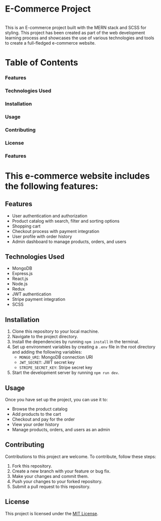 <h1>E-Commerce Project</h1><br>
This is an E-commerce project built with the MERN stack and SCSS for styling. This project has been created as part of the web development learning process and showcases the use of various technologies and tools to create a full-fledged e-commerce website.<br>

<h1>Table of Contents</h1>
<h3>Features</h3>
<h3>Technologies Used</h3>
<h3>Installation</h3>
<h3>Usage</h3>
<h3>Contributing</h3>
<h3>License</h3>
<h3>Features</h3>
<h1>This e-commerce website includes the following features:</h1>

<h2>Features</h2>
<ul>
  <li>User authentication and authorization</li>
  <li>Product catalog with search, filter and sorting options</li>
  <li>Shopping cart</li>
  <li>Checkout process with payment integration</li>
  <li>User profile with order history</li>
  <li>Admin dashboard to manage products, orders, and users</li>
</ul>

<h2>Technologies Used</h2>
<ul>
  <li>MongoDB</li>
  <li>Express.js</li>
  <li>React.js</li>
  <li>Node.js</li>
  <li>Redux</li>
  <li>JWT authentication</li>
  <li>Stripe payment integration</li>
  <li>SCSS</li>
</ul>

<h2>Installation</h2>
<ol>
  <li>Clone this repository to your local machine.</li>
  <li>Navigate to the project directory.</li>
  <li>Install the dependencies by running <code>npm install</code> in the terminal.</li>
  <li>Set up environment variables by creating a <code>.env</code> file in the root directory and adding the following variables:
    <ul>
      <li><code>MONGO_URI</code>: MongoDB connection URI</li>
      <li><code>JWT_SECRET</code>: JWT secret key</li>
      <li><code>STRIPE_SECRET_KEY</code>: Stripe secret key</li>
    </ul>
  </li>
  <li>Start the development server by running <code>npm run dev</code>.</li>
</ol>

<h2>Usage</h2>
<p>Once you have set up the project, you can use it to:</p>
<ul>
  <li>Browse the product catalog</li>
  <li>Add products to the cart</li>
  <li>Checkout and pay for the order</li>
  <li>View your order history</li>
  <li>Manage products, orders, and users as an admin</li>
</ul>

<h2>Contributing</h2>
<p>Contributions to this project are welcome. To contribute, follow these steps:</p>
<ol>
  <li>Fork this repository.</li>
  <li>Create a new branch with your feature or bug fix.</li>
  <li>Make your changes and commit them.</li>
  <li>Push your changes to your forked repository.</li>
  <li>Submit a pull request to this repository.</li>
</ol>

<h2>License</h2>
<p>This project is licensed under the <a href="https://opensource.org/licenses/MIT">MIT License</a>.</p>
